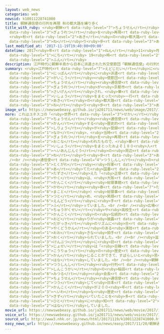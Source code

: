```yaml
---
layout: web_news
categories: web
newsid: k10011228741000
title: 朝鮮通信使の行列を再現 秋の都大路を練り歩く
title_with_ruby: <ruby>朝鮮<rt data-ruby-level="7">ちょうせん</rt></ruby><ruby>通信使<rt data-ruby-level="4">つうしんし</rt></ruby>の<ruby>行列<rt
  data-ruby-level="3">ぎょうれつ</rt></ruby>を<ruby>再現<rt data-ruby-level="5">さいげん</rt></ruby>
  <ruby>秋<rt data-ruby-level="2">あき</rt></ruby>の<ruby>都大路<rt data-ruby-level="3">みやこおおじ</rt></ruby>を<ruby>練<rt
  data-ruby-level="3">ね</rt></ruby>り<ruby>歩<rt data-ruby-level="3">ある</rt></ruby>く
last_modified_at: '2017-11-19T19:40:00+09:00'
datetime: 2017<ruby>年<rt data-ruby-level="1">ねん</rt></ruby>11<ruby>月<rt data-ruby-level="1">がつ</rt></ruby>19<ruby>日<rt
  data-ruby-level="1">にち</rt></ruby> 19<ruby>時<rt data-ruby-level="2">じ</rt></ruby>40<ruby>分<rt
  data-ruby-level="2">ふん</rt></ruby>
description: 江戸時代に朝鮮半島から日本に派遣された外交使節団「朝鮮通信使」の行列が京都市で再現され、華やかな衣装をまとった一行が、秋の都大路を練り歩きました。
summary: <ruby>江戸時代<rt data-ruby-level="7">えどじだい</rt></ruby>に<ruby>朝鮮半島<rt data-ruby-level="7">ちょうせんはんとう</rt></ruby>から<ruby>日本<rt
  data-ruby-level="1">にっぽん</rt></ruby>に<ruby>派遣<rt data-ruby-level="7">はけん</rt></ruby>された<ruby>外交<rt
  data-ruby-level="2">がいこう</rt></ruby><ruby>使節団<rt data-ruby-level="5">しせつだん</rt></ruby>「<ruby>朝鮮<rt
  data-ruby-level="7">ちょうせん</rt></ruby><ruby>通信使<rt data-ruby-level="4">つうしんし</rt></ruby>」の<ruby>行列<rt
  data-ruby-level="3">ぎょうれつ</rt></ruby>が<ruby>京都市<rt data-ruby-level="3">きょうとし</rt></ruby>で<ruby>再現<rt
  data-ruby-level="5">さいげん</rt></ruby>され、<ruby>華<rt data-ruby-level="7">はな</rt></ruby>やかな<ruby>衣装<rt
  data-ruby-level="7">いしょう</rt></ruby>をまとった<ruby>一行<rt data-ruby-level="2">いちぎょう</rt></ruby>が、<ruby>秋<rt
  data-ruby-level="2">あき</rt></ruby>の<ruby>都大路<rt data-ruby-level="3">みやこおおじ</rt></ruby>を<ruby>練<rt
  data-ruby-level="3">ね</rt></ruby>り<ruby>歩<rt data-ruby-level="3">ある</rt></ruby>きました。
image_url: https://newswebeasy.github.io/ja201711/news/web/image/2017/11/19/K10011228741_1711191838_1711191855_01_03.jpg
more: これはユネスコの「<ruby>世界<rt data-ruby-level="3">せかい</rt></ruby>の<ruby>記憶<rt data-ruby-level="7">きおく</rt></ruby>」に「<ruby>朝鮮<rt
  data-ruby-level="7">ちょうせん</rt></ruby><ruby>通信使<rt data-ruby-level="4">つうしんし</rt></ruby>」に<ruby>関<rt
  data-ruby-level="4">かん</rt></ruby>する<ruby>歴史的<rt data-ruby-level="4">れきしてき</rt></ruby>な<ruby>資料<rt
  data-ruby-level="5">しりょう</rt></ruby>が<ruby>登録<rt data-ruby-level="4">とうろく</rt></ruby>された<ruby>中<rt
  data-ruby-level="1">なか</rt></ruby>、<ruby>当時<rt data-ruby-level="2">とうじ</rt></ruby>の<ruby>行列<rt
  data-ruby-level="3">ぎょうれつ</rt></ruby>を<ruby>再現<rt data-ruby-level="5">さいげん</rt></ruby>しようと<ruby>行<rt
  data-ruby-level="2">おこな</rt></ruby>われたもので、<ruby>華<rt data-ruby-level="7">はな</rt></ruby>やかな<ruby>衣装<rt
  data-ruby-level="7">いしょう</rt></ruby>をまとったおよそ１８０<ruby>人<rt data-ruby-level="1">にん</rt></ruby>が<ruby>平安神宮<rt
  data-ruby-level="7">へいあんじんぐう</rt></ruby>の<ruby>周辺<rt data-ruby-level="4">しゅうへん</rt></ruby>を<ruby>練<rt
  data-ruby-level="3">ね</rt></ruby>り<ruby>歩<rt data-ruby-level="3">ある</rt></ruby>きました。<br
  /><br /><ruby>通信使<rt data-ruby-level="4">つうしんし</rt></ruby>の<ruby>代表<rt data-ruby-level="3">だいひょう</rt></ruby>で、<ruby>徳川<rt
  data-ruby-level="5">とくがわ</rt></ruby><ruby>将軍<rt data-ruby-level="6">しょうぐん</rt></ruby>に<ruby>宛<rt
  data-ruby-level="8">あ</rt></ruby>てた<ruby>国書<rt data-ruby-level="2">こくしょ</rt></ruby>を<ruby>携<rt
  data-ruby-level="7">たずさ</rt></ruby>えた「<ruby>正使<rt data-ruby-level="3">せいし</rt></ruby>」の<ruby>役<rt
  data-ruby-level="3">やく</rt></ruby>は、<ruby>大阪<rt data-ruby-level="8">おおさか</rt></ruby>の<ruby>韓国<rt
  data-ruby-level="7">かんこく</rt></ruby><ruby>総領事館<rt data-ruby-level="5">そうりょうじかん</rt></ruby>のハ・テユン（<ruby>河<rt
  data-ruby-level="5">かわ</rt></ruby><ruby>泰<rt data-ruby-level="7">たい</rt></ruby><ruby>允<rt
  data-ruby-level="8">まこと</rt></ruby>）<ruby>総領事<rt data-ruby-level="5">そうりょうじ</rt></ruby>が<ruby>務<rt
  data-ruby-level="5">つと</rt></ruby>め、<ruby>笑顔<rt data-ruby-level="7">えがお</rt></ruby>で<ruby>沿道<rt
  data-ruby-level="6">えんどう</rt></ruby>に<ruby>手<rt data-ruby-level="1">て</rt></ruby>を<ruby>振<rt
  data-ruby-level="7">ふ</rt></ruby>っていました。<br /><br /><ruby>広場<rt data-ruby-level="2">ひろば</rt></ruby>では<ruby>中学生<rt
  data-ruby-level="1">ちゅうがくせい</rt></ruby>や<ruby>高校生<rt data-ruby-level="2">こうこうせい</rt></ruby>らによって、<ruby>韓国<rt
  data-ruby-level="7">かんこく</rt></ruby>の<ruby>伝統的<rt data-ruby-level="5">でんとうてき</rt></ruby>な<ruby>踊<rt
  data-ruby-level="7">おど</rt></ruby>りが<ruby>披露<rt data-ruby-level="7">ひろう</rt></ruby>され、<ruby>打楽器<rt
  data-ruby-level="4">だがっき</rt></ruby>のリズムに<ruby>合<rt data-ruby-level="2">あ</rt></ruby>わせた<ruby>躍動感<rt
  data-ruby-level="7">やくどうかん</rt></ruby>のある<ruby>演技<rt data-ruby-level="5">えんぎ</rt></ruby>に<ruby>大<rt
  data-ruby-level="1">おお</rt></ruby>きな<ruby>拍手<rt data-ruby-level="7">はくしゅ</rt></ruby>が<ruby>送<rt
  data-ruby-level="3">おく</rt></ruby>られていました。<br /><br /><ruby>滋賀県<rt data-ruby-level="8">しがけん</rt></ruby>から<ruby>見物<rt
  data-ruby-level="3">けんぶつ</rt></ruby>に<ruby>訪<rt data-ruby-level="7">おとず</rt></ruby>れた<ruby>女性<rt
  data-ruby-level="5">じょせい</rt></ruby>は「<ruby>日韓<rt data-ruby-level="7">にっかん</rt></ruby>の<ruby>交流<rt
  data-ruby-level="3">こうりゅう</rt></ruby>の<ruby>歴史<rt data-ruby-level="4">れきし</rt></ruby>を<ruby>感<rt
  data-ruby-level="3">かん</rt></ruby>じることができて、すばらしいと<ruby>思<rt data-ruby-level="2">おも</rt></ruby>います」と<ruby>話<rt
  data-ruby-level="2">はな</rt></ruby>していました。<br /><br /><ruby>朝鮮<rt data-ruby-level="7">ちょうせん</rt></ruby><ruby>通信使<rt
  data-ruby-level="4">つうしんし</rt></ruby><ruby>行列<rt data-ruby-level="3">ぎょうれつ</rt></ruby><ruby>振興会<rt
  data-ruby-level="7">しんこうかい</rt></ruby>の<ruby>稲田<rt data-ruby-level="7">いなだ</rt></ruby><ruby>充<rt
  data-ruby-level="8">みつる</rt></ruby><ruby>会長<rt data-ruby-level="2">かいちょう</rt></ruby>は「<ruby>朝鮮<rt
  data-ruby-level="7">ちょうせん</rt></ruby><ruby>通信使<rt data-ruby-level="4">つうしんし</rt></ruby>を<ruby>通<rt
  data-ruby-level="2">つう</rt></ruby>じて<ruby>日本<rt data-ruby-level="1">にっぽん</rt></ruby>と<ruby>韓国<rt
  data-ruby-level="7">かんこく</rt></ruby>が２００<ruby>年<rt data-ruby-level="1">ねん</rt></ruby>にわたって<ruby>平和<rt
  data-ruby-level="3">へいわ</rt></ruby>な<ruby>歴史<rt data-ruby-level="4">れきし</rt></ruby>を<ruby>築<rt
  data-ruby-level="5">きず</rt></ruby>いていたことを<ruby>多<rt data-ruby-level="2">おお</rt></ruby>くの<ruby>人<rt
  data-ruby-level="1">ひと</rt></ruby>に<ruby>知<rt data-ruby-level="2">し</rt></ruby>ってもらいたいです」と<ruby>話<rt
  data-ruby-level="2">はな</rt></ruby>していました。
movie_url: https://newswebeasy.github.io/ja201711/news/web/movie/2017/11/19/k10011228741_201711192118_201711192119.mp4
voice_url: https://newswebeasy.github.io/ja201711/news/web/voice/2017/11/19/k10011228741_201711192118_201711192119.mp3
source_url: http://www3.nhk.or.jp/news/html/20171119/k10011228741000.html
easy_news_url: https://newswebeasy.github.io/news/easy/2017/11/20/朝鮮通信使の格好をした人たちの行列が京都を歩く
...
```

